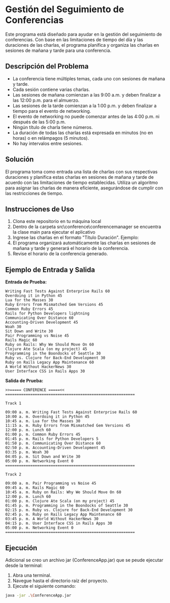 # Gestión del Seguimiento de Conferencias

Este programa está diseñado para ayudar en la gestión del seguimiento de conferencias. Con base en las limitaciones de tiempo del día y las duraciones de las charlas, el programa planifica y organiza las charlas en sesiones de mañana y tarde para una conferencia.

## Descripción del Problema

- La conferencia tiene múltiples temas, cada uno con sesiones de mañana y tarde.
- Cada sesión contiene varias charlas.
- Las sesiones de mañana comienzan a las 9:00 a.m. y deben finalizar a las 12:00 p.m. para el almuerzo.
- Las sesiones de la tarde comienzan a la 1:00 p.m. y deben finalizar a tiempo para el evento de networking.
- El evento de networking no puede comenzar antes de las 4:00 p.m. ni después de las 5:00 p.m.
- Ningún título de charla tiene números.
- La duración de todas las charlas está expresada en minutos (no en horas) o en relámpagos (5 minutos).
- No hay intervalos entre sesiones.

## Solución

El programa toma como entrada una lista de charlas con sus respectivas duraciones y planifica estas charlas en sesiones de mañana y tarde de acuerdo con las limitaciones de tiempo establecidas. Utiliza un algoritmo para asignar las charlas de manera eficiente, asegurándose de cumplir con las restricciones de tiempo.

## Instrucciones de Uso

1. Clona este repositorio en tu máquina local
2. Dentro de la carpeta src\conference\conferencemanager se encuentra la clase main para ejecutar el aplicativo
3. Ingrese las charlas en el formato "Título Duración". Ejemplo:
4. El programa organizará automáticamente las charlas en sesiones de mañana y tarde y generará el horario de la conferencia.
5. Revise el horario de la conferencia generado.

## Ejemplo de Entrada y Salida

**Entrada de Prueba:**
```
Writing Fast Tests Against Enterprise Rails 60
Overdoing it in Python 45
Lua for the Masses 30
Ruby Errors from Mismatched Gem Versions 45
Common Ruby Errors 45
Rails for Python Developers lightning
Communicating Over Distance 60
Accounting-Driven Development 45
Woah 30
Sit Down and Write 30
Pair Programming vs Noise 45
Rails Magic 60
Ruby on Rails: Why We Should Move On 60
Clojure Ate Scala (on my project) 45
Programming in the Boondocks of Seattle 30
Ruby vs. Clojure for Back-End Development 30
Ruby on Rails Legacy App Maintenance 60
A World Without HackerNews 30
User Interface CSS in Rails Apps 30
```

**Salida de Prueba:**
```
>>===== CONFERENCE =====<<
=========================================================

Track 1

09:00 a. m. Writing Fast Tests Against Enterprise Rails 60
10:00 a. m. Overdoing it in Python 45
10:45 a. m. Lua for the Masses 30
11:15 a. m. Ruby Errors from Mismatched Gem Versions 45
12:00 p. m. Lunch 60
01:00 p. m. Common Ruby Errors 45
01:45 p. m. Rails for Python Developers 5
01:50 p. m. Communicating Over Distance 60
02:50 p. m. Accounting-Driven Development 45
03:35 p. m. Woah 30
04:05 p. m. Sit Down and Write 30
05:00 p. m. Networking Event 0
=========================================================

Track 2

09:00 a. m. Pair Programming vs Noise 45
09:45 a. m. Rails Magic 60
10:45 a. m. Ruby on Rails: Why We Should Move On 60
12:00 p. m. Lunch 60
01:00 p. m. Clojure Ate Scala (on my project) 45
01:45 p. m. Programming in the Boondocks of Seattle 30
02:15 p. m. Ruby vs. Clojure for Back-End Development 30
02:45 p. m. Ruby on Rails Legacy App Maintenance 60
03:45 p. m. A World Without HackerNews 30
04:15 p. m. User Interface CSS in Rails Apps 30
05:00 p. m. Networking Event 0
=========================================================
```
## Ejecución

Adicional se creo un archivo jar (ConferenceApp.jar) que se peude ejecutar desde la terminal:

1. Abra una terminal.
2. Navegue hasta el directorio raíz del proyecto.
3. Ejecute el siguiente comando:

```bash
java -jar .\ConferenceApp.jar
```
